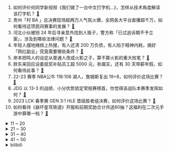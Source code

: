 1. 如何评价何同学新视频《我们做了一台中文打字机…》，怎样从技术角度解读该打字机？ [:link:](https://www.zhihu.com/question/591990651)
2. 贵州「村 BA 」总决赛现场超两万人气氛火爆，全网各大平台直播超千万，如何看待这项民间赛事的发展？ [:link:](https://www.zhihu.com/question/591947683)
3. 河北小伙被拐 24 年后寻亲意外找到人贩子，警方称「已过追诉期不予立案」，涉及到哪些法律问题？ [:link:](https://www.zhihu.com/question/591976747)
4. 年轻人摆地摊频上热搜，有人还清 200 万负债，有人陷于精神内耗，搞好「网红副业」究竟需要哪些条件？ [:link:](https://www.zhihu.com/question/591957799)
5. 岸本把鸣人的设定从普通人改成火影之子，算不算火影的重大败笔？ [:link:](https://www.zhihu.com/question/576774021)
6. 胖东来回应设委屈奖补贴员工超 5000 元，称属实，还有 30 天带薪年假，如何看待此事？ [:link:](https://www.zhihu.com/question/592007059)
7. 22-23 赛季 NBA公牛 118:108 湖人，詹姆斯复出 19+8，如何评价这场比赛？ [:link:](https://www.zhihu.com/question/592056062)
8. JDG 以 13-3 的战绩、小分优势锁定常规赛榜首，你觉得该战队本赛季发挥如何？ [:link:](https://www.zhihu.com/question/591844080)
9. 2023 LCK 春季赛 GEN 3:1 HLE 晋级胜者组决赛，如何评价这场比赛？ [:link:](https://www.zhihu.com/question/591982993)
10. 如何看待《崩坏星穹铁道》开服和前期奖励合计共送80抽？这福利在二次元手游中算哪一档？ [:link:](https://www.zhihu.com/question/591813780)
<details>
<summary>11 ~ 20</summary>

11. 桥水投资创始人达利欧称「世界正处于『危险的边缘』，或面临三个『地震式』剧变」，哪些信息值得关注？ [:link:](https://www.zhihu.com/question/591964085)
12. 能否用「爬山」「树林」两个词语写出紧张的场景？ [:link:](https://www.zhihu.com/question/590861052)
13. 有哪些无关风月、仙气十足的诗词？ [:link:](https://www.zhihu.com/question/506083101)
14. 既然已经知道结果了，为什么还要努力呢？ [:link:](https://www.zhihu.com/question/591951628)
15. 为什么说《西游记后传》是被低估的神作？它神在哪？ [:link:](https://www.zhihu.com/question/542181254)
16. 如何看待 2023 年 3 月 27 日A股市场？ [:link:](https://www.zhihu.com/question/592001992)
17. 公积金新政成各地促楼市标配，贷款额度提至百万元，多孩家庭可再上浮，将带来哪些影响？ [:link:](https://www.zhihu.com/question/591936899)
18. 如何看待全国各地古镇相似度高达 99%，连「特色小吃」都一模一样？为何会出现这一局面？ [:link:](https://www.zhihu.com/question/591935274)
19. 建行董事长田国立表示房地产开发暴利时代已过，靠买房赚钱很难了，如何解读此观点？房价未来还会涨吗？ [:link:](https://www.zhihu.com/question/591969316)
20. 媒体称一日本男子在北京被捕，或涉间谍活动，有哪些信息值得关注？ [:link:](https://www.zhihu.com/question/591971106)
</details>
<details>
<summary>21 ~ 30</summary>

21. 《铃芽之旅》中的椅子为什么是三条腿？ [:link:](https://www.zhihu.com/question/591693780)
22. 为什么米哈游会去做回合制游戏？ [:link:](https://www.zhihu.com/question/591776561)
23. 男生上微积分课发现台下仅自己 1 人，教授仍讲得声情并茂，如何评价这一现象？ [:link:](https://www.zhihu.com/question/591772909)
24. 岸本齐史为什么不让油女志乃参加佐助夺回战？ [:link:](https://www.zhihu.com/question/540974244)
25. 喜欢并享受一个人独处，这样正常吗？ [:link:](https://www.zhihu.com/question/583302635)
26. IMF 预计「2023 年中国对世界经济增长的贡献率将达到三分之一」，哪些信息值得关注？ [:link:](https://www.zhihu.com/question/591965514)
27. 孩子哪个瞬间让你突然觉得好幸福? [:link:](https://www.zhihu.com/question/476314541)
28. 敏感体质星人选择什么样的产品，可以有效避雷？ [:link:](https://www.zhihu.com/question/591813054)
29. 洪都拉斯宣布与台湾「断交」，释放了什么信号？哪些信息值得关注？ [:link:](https://www.zhihu.com/question/591938056)
30. 电影《不止不休》中有哪些不易察觉的细节？ [:link:](https://www.zhihu.com/question/591476692)
</details>
<details>
<summary>31 ~ 40</summary>

31. 2023 LPL 春季赛 WBG 2:1 RA 收官常规赛，如何评价这场比赛？ [:link:](https://www.zhihu.com/question/591983954)
32. 你认为的最舒服的生活状态是什么？ [:link:](https://www.zhihu.com/question/271421721)
33. 大学生日常学习到底是使用 iPad Pro 还是买个笔记本？ [:link:](https://www.zhihu.com/question/591221197)
34. 三体人为什么不在罗辑睡觉的时候进攻？ [:link:](https://www.zhihu.com/question/323948234)
35. 如何看待华为发布会余承东表示「问界至今没有一辆自燃起火，某品牌天天烧，都通过手段弄下去了」？ [:link:](https://www.zhihu.com/question/591566504)
36. 宝宝一哭就抱会惯坏吗？ [:link:](https://www.zhihu.com/question/583758708)
37. 《海贼王》最新话中红发一刀秒基德，余波镇基拉，你怎么看？ [:link:](https://www.zhihu.com/question/591572262)
38. 2023 KPL 春季赛武汉eStar Pro 0:3 重庆狼队，如何评价这场比赛？ [:link:](https://www.zhihu.com/question/591863915)
39. 鄂尔多斯去年人均 GDP 突破 25 万元，远超北京、上海，接近全国平均水平三倍，哪些信息值得关注？ [:link:](https://www.zhihu.com/question/592079484)
40. 怎么让导师知道，我就是他/她想招的学生？ [:link:](https://www.zhihu.com/question/589700048)
</details>
<details>
<summary>41 ~ 50</summary>

41. 考研真的需要那么早起吗？ [:link:](https://www.zhihu.com/question/453051286)
42. 如何评价电影《了不起的夜晚》？ [:link:](https://www.zhihu.com/question/591171208)
43. 记者调查称多人证实「海南临高 13 岁女孩被霸凌」，目击者称她当时被打蒙了，如何从根本上杜绝校园暴力？ [:link:](https://www.zhihu.com/question/591970360)
44. 孩子喜欢做手工，该如何正确培养她？ [:link:](https://www.zhihu.com/question/407875564)
45. 3 月 27 日央行全面降准正式落地，6000 亿资金入市，会带来哪些影响？ [:link:](https://www.zhihu.com/question/592078988)
46. 成龙哽咽称市场不需要动作演员了，现在一定要长得好看多好的功夫没用，如何看待此观点？动作演员处境如何？ [:link:](https://www.zhihu.com/question/591968111)
47. 人民币将可直接买港股，3 月以来已有多家公司申请，哪些信息值得关注？ [:link:](https://www.zhihu.com/question/591951681)
48. 海信电视新品 E8K ，千级分区，XDR 级 MiniLED ，能否成为 23 年画质最卷的百吋大屏? [:link:](https://www.zhihu.com/question/591456424)
49. 如何评价《铃芽之旅》? [:link:](https://www.zhihu.com/question/591783374)
50. 游戏《卧龙：苍天陨落》里有哪些细思恐极的细节？ [:link:](https://www.zhihu.com/question/587722948)
</details><details>
<summary>bilibili</summary>

1. 狗是谁？（3） [:link:](//www.bilibili.com/video/BV1vN411K7e9)
2. 【何同学】我们做了一台中文打字机... [:link:](//www.bilibili.com/video/BV1Sk4y1471G)
3. 现在小龙虾团购如此之便宜，便宜到你看完还想再吃吗？一分价钱一分货，便宜真的没好货！ [:link:](//www.bilibili.com/video/BV1Pc411L7Zh)
4. 《上下五千年》带解析，建议逐帧观看～ [:link:](//www.bilibili.com/video/BV1Rc41157go)
5. 三年之约！极致还原！《铃芽之旅》真人版！ [:link:](//www.bilibili.com/video/BV1xk4y147oL)
6. 当历史老师突然在课堂上打开了刺客信条... [:link:](//www.bilibili.com/video/BV1M84y137gb)
7. 大臣是铃芽的隐喻？《铃芽之旅》深度解读，新海诚的灾难哲学与人情温暖 [:link:](//www.bilibili.com/video/BV1Y84y137AC)
8. 评分7.5！惊喜or拉胯？新海诚新作铃芽之旅Day1影评！ [:link:](//www.bilibili.com/video/BV1HM411g79r)
9. 听说我们不害怕，密室员工掏出了电锯... [:link:](//www.bilibili.com/video/BV12M411u7AM)
10. 下棋 逃脱的关键在于 有没有一个人在远方等你 [:link:](//www.bilibili.com/video/BV1EL411R7iq)
<details>
<summary>11 ~ 20</summary>

11. 花3天做一碗面，居然只能卖10来块钱？ [:link:](//www.bilibili.com/video/BV1Rk4y1x7Vt)
12. 《小川同学是女生》 [:link:](//www.bilibili.com/video/BV17g4y1W75y)
13. 几块破纸板能做出什么大片......卧槽？！？！ [:link:](//www.bilibili.com/video/BV1uo4y1x7zw)
14. 国风才是真顶流！那英马嘉祺神级翻唱《兰亭序》｜声生不息宝岛季 [:link:](//www.bilibili.com/video/BV1Zo4y1W7dS)
15. 比亚迪998！这种车我再也不想开第二次！！ [:link:](//www.bilibili.com/video/BV1oV4y1X754)
16. 消防局如何点燃旧金山？【神奇组织05】 [:link:](//www.bilibili.com/video/BV1Ug4y1W7KB)
17. 胖富豪带女同事在东北夜店花四位数找刺激，场面真是太狂野了！【还愿挑战ep20-夜未央disco】 [:link:](//www.bilibili.com/video/BV1k84y1u7Be)
18. 奶爆新番！四月最值得期待的10部动画！快醒醒这次真的能看了！【泛式】 [:link:](//www.bilibili.com/video/BV1LN411K78D)
19. 当我学会了女生穿搭，回不去了！ [:link:](//www.bilibili.com/video/BV1wc41177rK)
20. 现实中水和岩浆相碰，会发生什么？【失败版/非科普/娱乐视频】 [:link:](//www.bilibili.com/video/BV1th411G7HS)
</details>
<details>
<summary>21 ~ 30</summary>

21. 这次，你的硬币可以兑换成真的了！ [:link:](//www.bilibili.com/video/BV1EM4y1z7LZ)
22. 这个游戏出现在21世纪还是太抽象了！！ [:link:](//www.bilibili.com/video/BV1N84y1G7QP)
23. 你画你的我猜我的（3） [:link:](//www.bilibili.com/video/BV1Zk4y147qs)
24. 最快赚钱世界纪录：6分钟赚24421金币！只需快这半秒就足够了！ [:link:](//www.bilibili.com/video/BV1aY4y1Q7wv)
25. 《崩坏：星穹铁道》前瞻特别节目 [:link:](//www.bilibili.com/video/BV1ms4y1S7Q4)
26. 凌晨出门寻觅！好吃痛哭流涕！ [:link:](//www.bilibili.com/video/BV1hN411K7fq)
27. 为了学会这段舞蹈，我自制了一个【艺术装置】 [:link:](//www.bilibili.com/video/BV1oX4y1d7NQ)
28. 一块石头能弹300次？慢放120倍，三分钟学会打水漂！ [:link:](//www.bilibili.com/video/BV1px4y1A7E8)
29. 【鬼谷说】鲤形目：学好数理化，淡水称王霸 [:link:](//www.bilibili.com/video/BV1sx4y1A7ZD)
30. 优 美 的 南 京 话 [:link:](//www.bilibili.com/video/BV1Co4y1s7mV)
</details>
<details>
<summary>31 ~ 40</summary>

31. 举手之劳成就你我他方便，拜拜的时候暖到我了， #内容过于真实 #骑士 #记录美好回忆 [:link:](//www.bilibili.com/video/BV1ok4y1x7rw)
32. 真的有人吃这玩意吗？？？ [:link:](//www.bilibili.com/video/BV1ps4y1S7iP)
33. “好兄弟就要互帮互助！——不玩难受难受也玩” [:link:](//www.bilibili.com/video/BV1ah411G7sn)
34. 我裂开 [:link:](//www.bilibili.com/video/BV1Vv4y1V7uR)
35. 当我们在校园合唱节中唱你被骗了…… [:link:](//www.bilibili.com/video/BV1mv4y157NA)
36. 《棕 熊 的 鲑 鱼 盛 宴》 [:link:](//www.bilibili.com/video/BV18M411g7Fx)
37. 第22国环球骑行到达世界第2小国:摩纳哥 [:link:](//www.bilibili.com/video/BV13c411779c)
38. TA来了！是你们期望的教辅！（一轮复习用，这届高三不适合） [:link:](//www.bilibili.com/video/BV1H24y1773U)
39. 米山舞新动画来了！泽野弘之 x 秦基博 x 荒木哲郎buff叠满! [:link:](//www.bilibili.com/video/BV1Us4y1E79U)
40. 四川，它...它复活了！！ [:link:](//www.bilibili.com/video/BV1Tg4y1s7YP)
</details>
<details>
<summary>41 ~ 50</summary>

41. 【全网首发】球王归来！梅西800球全记录！还记得你是从哪一球入坑的吗~ [:link:](//www.bilibili.com/video/BV19Y4y1U7Vd)
42. 【神里】⚡你能忍受王手的洗脑么⚡汪⚡ [:link:](//www.bilibili.com/video/BV1iX4y1d7oe)
43. 10只龙虾熬一颗糖果 吃一口有多神奇？ [:link:](//www.bilibili.com/video/BV1mT411z77h)
44. 学生：这把高端局！ [:link:](//www.bilibili.com/video/BV1EL411D7eH)
45. 做人没必要太正常 [:link:](//www.bilibili.com/video/BV1AX4y1o7Qj)
46. 粉丝不会化妆 明星化妆师在线改妆 [:link:](//www.bilibili.com/video/BV1Ek4y147yK)
47. 我在全中国到处认爷爷？ [:link:](//www.bilibili.com/video/BV1PX4y1o742)
48. 【了不起的狐哥】告一段落……谢谢支持！ [:link:](//www.bilibili.com/video/BV19T411B77z)
49. 这不是全国统一的吗？！ [:link:](//www.bilibili.com/video/BV13c411L7gB)
50. 情侣千万不要玩的默契挑战！！！ [:link:](//www.bilibili.com/video/BV1gM4y1z7hd)
</details>
<details>
<summary>51 ~ 60</summary>

51. 午夜现场！高速连环命案竟然全是出自小孩之手...... [:link:](//www.bilibili.com/video/BV1AM4y1z7XS)
52. 我是如何快速学习一个领域的 [:link:](//www.bilibili.com/video/BV11o4y1s7VY)
53. 一百三十五万粉感谢！！！ [:link:](//www.bilibili.com/video/BV1FY4y1S7p5)
54. 【原神/申鹤】⚡灵符化炼 霜傀万千 他日得道 三眼五显⚡ [:link:](//www.bilibili.com/video/BV1Qc41157Fq)
55. 植物大战僵尸的真面貌？ [:link:](//www.bilibili.com/video/BV1hL411D7MU)
56. 这首诡谲的《无人区玫瑰》原唱来啦！自己与自己激情对唱 [:link:](//www.bilibili.com/video/BV1aT411z7Tk)
57. 爸，有人找你…|隐士典狱长 [:link:](//www.bilibili.com/video/BV1dM411u7Wq)
58. 骑行归来在乡村，今天去乡里蹭饭，花30块舒舒服服泡个温泉 [:link:](//www.bilibili.com/video/BV1PT411z7Nv)
59. 关羽3大终极技巧！史诗级加强！ [:link:](//www.bilibili.com/video/BV17g4y1s7Ws)
60. 【原神手书】活着，是为了让生命如花般绽放  迪希雅 x 迪娜泽黛 「Bloom」 [:link:](//www.bilibili.com/video/BV1Tx4y1A7Ch)
</details>
<details>
<summary>61 ~ 70</summary>

61. 这里是！为我所统帅的战场！！！ [:link:](//www.bilibili.com/video/BV1EM411g7zu)
62. 【MrBeast精选】我请了一位刺客来追杀我 [:link:](//www.bilibili.com/video/BV1784y137sT)
63. 关于我夸了土耳其人的老婆他，直接给我免单这件事 [:link:](//www.bilibili.com/video/BV1gc411L7fB)
64. 【TF家族】《一起去做的N件事》第十九件事：一起来捉迷藏吧 [:link:](//www.bilibili.com/video/BV1QM4y1B7n4)
65. 我终于理解为什么有人不喜欢吃早餐了！ [:link:](//www.bilibili.com/video/BV1Lv4y157xw)
66. 这人怎么把【Empty Love】弹得噼里啪啦的啊啊啊！打击乐吉他？ [:link:](//www.bilibili.com/video/BV16m4y1k7Zg)
67. 这操作放眼整个王者也是非常炸裂的！！！ [:link:](//www.bilibili.com/video/BV1184y1378C)
68. 剪视频的时候我真的被变态吐了 [:link:](//www.bilibili.com/video/BV1gc411L7Co)
69. 网恋有风险，奔现需谨慎 [:link:](//www.bilibili.com/video/BV1cM4y1z7D4)
70. 《 绿 色 炸 鸡 》 [:link:](//www.bilibili.com/video/BV1XL411D7az)
</details>
<details>
<summary>71 ~ 80</summary>

71. 你可曾见过如此丝滑的魂斗罗通关？ [:link:](//www.bilibili.com/video/BV1Nk4y147Nu)
72. 快和你的好兄弟一起跳!【猛男版】trouble maker [:link:](//www.bilibili.com/video/BV1wT411z7bM)
73. “仅此127秒，新海诚中那些令人无法释怀的台词与画面“ [:link:](//www.bilibili.com/video/BV1oT411679Y)
74. 警花第一次体验吃生腌海鲜，点了满满一大桌，越吃越上头 [:link:](//www.bilibili.com/video/BV1PL411R7dq)
75. 拒绝“感动中国”提名，一个德国人在广西深山的“教育实验”【寻找·卢安克】 [:link:](//www.bilibili.com/video/BV1pX4y1o7Qs)
76. 【建议全文背诵】一句话反杀道德绑架 [:link:](//www.bilibili.com/video/BV1rg4y1x73E)
77. 老夫子：这才是完美的一技能！ [:link:](//www.bilibili.com/video/BV19k4y1x7R5)
78. 害怕！神秘人邀请我来中缅边境，这火烧猪真的不是诱饵吗 [:link:](//www.bilibili.com/video/BV1n24y177Gw)
79. 绑架通风井里的小奶猫，战绩7:5，我方损失老板一人 [:link:](//www.bilibili.com/video/BV1FL411R7Jt)
80. 上镜丑？我研究了易梦玲拍照法️...发现90%模特竟然都这么拍！ [:link:](//www.bilibili.com/video/BV12L411Q7Pk)
</details>
<details>
<summary>81 ~ 90</summary>

81. 《 代 父 从 军 》 [:link:](//www.bilibili.com/video/BV1us4y1H7Th)
82. 微醺版《百年孤寂》 [:link:](//www.bilibili.com/video/BV1gg4y1s7jN)
83. "啊!我关错发动机了!"详解复兴航空235号班机空难 [:link:](//www.bilibili.com/video/BV13L411R7CU)
84. 亵渎 + 唾于我面 [:link:](//www.bilibili.com/video/BV1zV4y1X7PJ)
85. "如果你错过了这个Escape MV 真的会很可惜" [:link:](//www.bilibili.com/video/BV1SY4y1D7Jo)
86. 闹够了没（拔枪）【Theshy的奇妙冒险08】 [:link:](//www.bilibili.com/video/BV1Xk4y1x7fE)
87. pdd这个盲盒真的不算诈骗吗？在线等！很急！ [:link:](//www.bilibili.com/video/BV17T411r7uw)
88. 灭火球到底好不好用？ [:link:](//www.bilibili.com/video/BV1tc41177TC)
89. 赎走这样的男花魁你愿意出多少 [:link:](//www.bilibili.com/video/BV1yk4y1x7fF)
90. “ 中 国 人 诱 捕 器 ” [:link:](//www.bilibili.com/video/BV1uL41197Pn)
</details>
<details>
<summary>91 ~ 100</summary>

91. 浅谈秦始皇陵兵马俑的最新考古发现：某些论文站不住脚了 [:link:](//www.bilibili.com/video/BV15M4y1z7PS)
92. 一个人去吃饭的路上，有棵树治好了我的孤独。 [:link:](//www.bilibili.com/video/BV1UM411u7eQ)
93. 成为大四的特殊待遇 [:link:](//www.bilibili.com/video/BV1Sx4y1w7t5)
94. 请..请问男孩子这样撒娇正常吗？.. [:link:](//www.bilibili.com/video/BV1284y137v5)
95. 来一次灵魂之间的交流 [:link:](//www.bilibili.com/video/BV1zX4y1d7NR)
96. 小狗想抱抱你 [:link:](//www.bilibili.com/video/BV1FT411z7F8)
97. 长大后才发现，我有一个如此“低俗“的童年…… [:link:](//www.bilibili.com/video/BV19V4y1X737)
98. “我的脚就这么廉价？”全网热议的巨婴事件反转：逼疯一个人太容易 [:link:](//www.bilibili.com/video/BV1tX4y1d7bj)
99. 太牛了，抗日神剧中用土法研制出蓝火加特林！！鬼子看到人都傻了 [:link:](//www.bilibili.com/video/BV1NX4y1o7ou)
100. 上海.名厨本帮馆 厨子探店¥189 [:link:](//www.bilibili.com/video/BV1BM411u7uU)
</details></details>